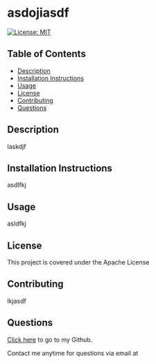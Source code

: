 # asdojiasdf
 [![License: MIT](https://img.shields.io/badge/License-Apache-yellow.svg)](https://opensource.org/licenses/Apache-2.0) 
## Table of Contents
* [Description](#description)
* [Installation Instructions](#installation-instructions)
* [Usage](#usage)
* [License](#license)
* [Contributing](#contributing)
* [Questions](#questions)
 ## Description

laskdjf
 ## Installation Instructions

asdlfkj
 ## Usage

asldfkj
 ## License

This project is covered under the Apache License
 ## Contributing

lkjasdf
 ## Questions

[Click here](github.com/alsdfj) to go to my Github.

Contact me anytime for questions via email at <adsflkj>
